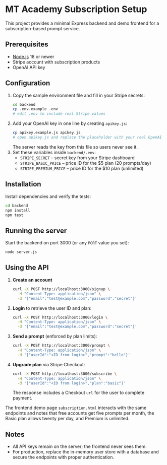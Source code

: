# MT Academy Subscription Setup

This project provides a minimal Express backend and demo frontend for a subscription-based prompt service.

## Prerequisites
- [Node.js](https://nodejs.org/) 18 or newer
- Stripe account with subscription products
- OpenAI API key

## Configuration
1. Copy the sample environment file and fill in your Stripe secrets:
   ```bash
   cd backend
   cp .env.example .env
   # edit .env to include real Stripe values
   ```
2. Add your OpenAI key in one line by creating `apikey.js`:
   ```bash
   cp apikey.example.js apikey.js
   # open apikey.js and replace the placeholder with your real OpenAI key
   ```
   The server reads the key from this file so users never see it.
3. Set these variables inside `backend/.env`:
   - `STRIPE_SECRET` – secret key from your Stripe dashboard
   - `STRIPE_BASIC_PRICE` – price ID for the $5 plan (20 prompts/day)
   - `STRIPE_PREMIUM_PRICE` – price ID for the $10 plan (unlimited)

## Installation
Install dependencies and verify the tests:
```bash
cd backend
npm install
npm test
```

## Running the server
Start the backend on port 3000 (or any `PORT` value you set):
```bash
node server.js
```

## Using the API
1. **Create an account**
   ```bash
   curl -X POST http://localhost:3000/signup \
     -H "Content-Type: application/json" \
     -d '{"email":"test@example.com","password":"secret"}'
   ```
2. **Login** to retrieve the user ID and plan:
   ```bash
   curl -X POST http://localhost:3000/login \
     -H "Content-Type: application/json" \
     -d '{"email":"test@example.com","password":"secret"}'
   ```
3. **Send a prompt** (enforced by plan limits):
   ```bash
   curl -X POST http://localhost:3000/prompt \
     -H "Content-Type: application/json" \
     -d '{"userId":"<ID from login>","prompt":"hello"}'
   ```
4. **Upgrade plan** via Stripe Checkout:
   ```bash
   curl -X POST http://localhost:3000/subscribe \
     -H "Content-Type: application/json" \
     -d '{"userId":"<ID from login>","plan":"basic"}'
   ```
   The response includes a Checkout `url` for the user to complete payment.

The frontend demo page `subscription.html` interacts with the same endpoints and notes that free accounts get five prompts per month, the Basic plan allows twenty per day, and Premium is unlimited.

## Notes
- All API keys remain on the server; the frontend never sees them.
- For production, replace the in-memory user store with a database and secure the endpoints with proper authentication.
